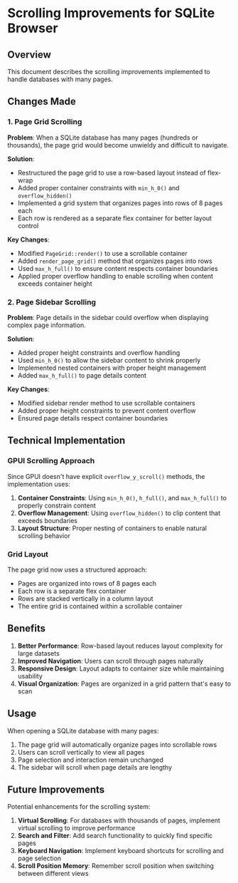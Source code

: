# Scrolling Improvements for SQLite Browser

## Overview

This document describes the scrolling improvements implemented to handle databases with many pages.

## Changes Made

### 1. Page Grid Scrolling

**Problem**: When a SQLite database has many pages (hundreds or thousands), the page grid would become unwieldy and difficult to navigate.

**Solution**: 
- Restructured the page grid to use a row-based layout instead of flex-wrap
- Added proper container constraints with `min_h_0()` and `overflow_hidden()`
- Implemented a grid system that organizes pages into rows of 8 pages each
- Each row is rendered as a separate flex container for better layout control

**Key Changes**:
- Modified `PageGrid::render()` to use a scrollable container
- Added `render_page_grid()` method that organizes pages into rows
- Used `max_h_full()` to ensure content respects container boundaries
- Applied proper overflow handling to enable scrolling when content exceeds container height

### 2. Page Sidebar Scrolling

**Problem**: Page details in the sidebar could overflow when displaying complex page information.

**Solution**:
- Added proper height constraints and overflow handling
- Used `min_h_0()` to allow the sidebar content to shrink properly
- Implemented nested containers with proper height management
- Added `max_h_full()` to page details content

**Key Changes**:
- Modified sidebar render method to use scrollable containers
- Added proper height constraints to prevent content overflow
- Ensured page details respect container boundaries

## Technical Implementation

### GPUI Scrolling Approach

Since GPUI doesn't have explicit `overflow_y_scroll()` methods, the implementation uses:

1. **Container Constraints**: Using `min_h_0()`, `h_full()`, and `max_h_full()` to properly constrain content
2. **Overflow Management**: Using `overflow_hidden()` to clip content that exceeds boundaries
3. **Layout Structure**: Proper nesting of containers to enable natural scrolling behavior

### Grid Layout

The page grid now uses a structured approach:
- Pages are organized into rows of 8 pages each
- Each row is a separate flex container
- Rows are stacked vertically in a column layout
- The entire grid is contained within a scrollable container

## Benefits

1. **Better Performance**: Row-based layout reduces layout complexity for large datasets
2. **Improved Navigation**: Users can scroll through pages naturally
3. **Responsive Design**: Layout adapts to container size while maintaining usability
4. **Visual Organization**: Pages are organized in a grid pattern that's easy to scan

## Usage

When opening a SQLite database with many pages:
1. The page grid will automatically organize pages into scrollable rows
2. Users can scroll vertically to view all pages
3. Page selection and interaction remain unchanged
4. The sidebar will scroll when page details are lengthy

## Future Improvements

Potential enhancements for the scrolling system:
1. **Virtual Scrolling**: For databases with thousands of pages, implement virtual scrolling to improve performance
2. **Search and Filter**: Add search functionality to quickly find specific pages
3. **Keyboard Navigation**: Implement keyboard shortcuts for scrolling and page selection
4. **Scroll Position Memory**: Remember scroll position when switching between different views